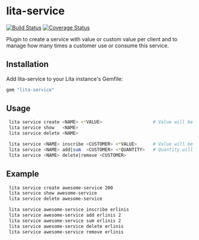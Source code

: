 # lita-service

[![Build Status](https://travis-ci.org/equintana/lita-service.png?branch=master)](https://travis-ci.org/equintana/lita-service)
[![Coverage Status](https://coveralls.io/builds/8637437/badge)](https://coveralls.io/builds/8637437)

Plugin to create a service with value or custom value per client and to manage how many times a customer use or consume this service.

## Installation

Add lita-service to your Lita instance's Gemfile:

``` ruby
gem "lita-service"
```

## Usage

``` sh
 lita service create <NAME> <*VALUE>                   # Value will be set to 0 if empty.
 lita service show   <NAME>
 lita service delete <NAME>

 lita service <NAME> inscribe <CUSTOMER> <*VALUE>      # Value will be set to service's value if empty.
 lita service <NAME> add|sum  <CUSTOMER> <*QUANTITY>   # Quantity will be set to 1 if empty.
 lita service <NAME> delete|remove <CUSTOMER>
```

## Example

``` sh
 lita service create awesome-service 200
 lita service show awesome-service
 lita service delete awesome-service

 lita service awesome-service inscribe erlinis
 lita service awesome-service add erlinis 2
 lita service awesome-service sum erlinis 2
 lita service awesome-service delete erlinis
 lita service awesome-service remove erlinis
```
